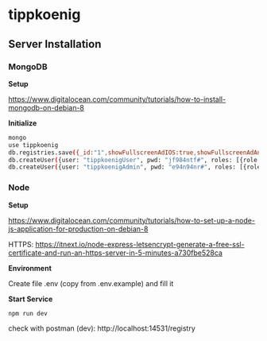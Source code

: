 # tippkoenig

## Server Installation

### MongoDB

**Setup**

https://www.digitalocean.com/community/tutorials/how-to-install-mongodb-on-debian-8

**Initialize**

```bash
mongo
use tippkoenig
db.registries.save({_id:"1",showFullscreenAdIOS:true,showFullscreenAdAndroid:true,showBannerAdIOS:true,showBannerAdAndroid:true,showFullscreenAdCounter:15})
db.createUser({user: "tippkoenigUser", pwd: "jf984ntf#", roles: [{role: "readWrite", db: "tippkoenig"}]});
db.createUser({user: "tippkoenigAdmin", pwd: "e94n94nr#", roles: [{role: "dbAdmin", db: "tippkoenig"}]});
```

### Node

**Setup** 

https://www.digitalocean.com/community/tutorials/how-to-set-up-a-node-js-application-for-production-on-debian-8

HTTPS:
https://itnext.io/node-express-letsencrypt-generate-a-free-ssl-certificate-and-run-an-https-server-in-5-minutes-a730fbe528ca

**Environment**

Create file .env (copy from .env.example) and fill it

**Start Service**

```bash
npm run dev
```
check with postman (dev): http://localhost:14531/registry
